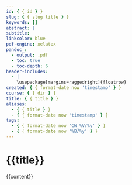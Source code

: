 ```yaml
---
id: { { id } }
slug: { { slug title } }
keywords: []
abstract: |
subtitle:
linkcolor: blue
pdf-engine: xelatex
pandoc_:
  - output: .pdf
  - toc: true
  - toc-depth: 6
header-includes:
  - |
    \usepackage[margins=raggedright]{floatrow}
created: { { format-date now 'timestamp' } }
course: { { dir } }
title: { { title } }
aliases:
  - { { title } }
  - { { format-date now 'timestamp' } }
tags:
  - { { format-date now 'CW_%V/%y' } }
  - { { format-date now '%B/%y' } }
---
```


# {{title}}

{{content}}
